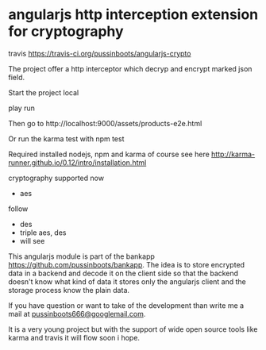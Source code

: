 angularjs http interception extension for cryptography
==================

travis https://travis-ci.org/pussinboots/angularjs-crypto

The project offer a http interceptor which decryp and encrypt marked json field.

Start the project local

play run

Then go to http://localhost:9000/assets/products-e2e.html

Or run the karma test with
npm test

Required installed nodejs, npm and karma of course see here
http://karma-runner.github.io/0.12/intro/installation.html

cryptography supported now
- aes

follow 
- des
- triple aes, des
- will see

This angularjs module is part of the bankapp https://github.com/pussinboots/bankapp.
The idea is to store encrypted data in a backend and decode it on the client side so that the backend 
doesn't know what kind of data it stores only the angularjs client and the storage process know the 
plain data.

If you have question or want to take of the development than write me a mail at pussinboots666@googlemail.com.

It is a very young project but with the support of wide open source tools like karma and travis it
will flow soon i hope.

